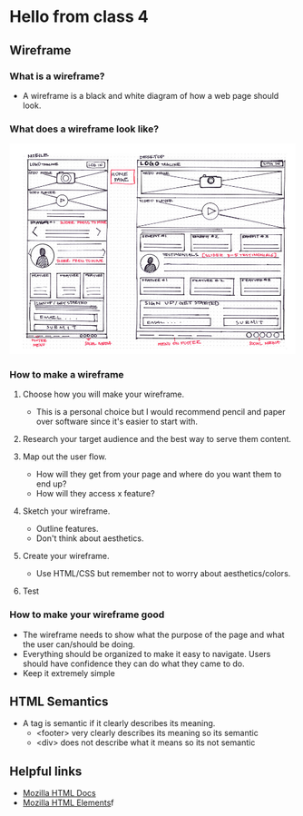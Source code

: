 # Hello from class 4

## Wireframe

### What is a wireframe?

- A wireframe is a black and white diagram of how a web page should look.

### What does a wireframe look like?

![Example wireframe](example-wireframe.png)

### How to make a wireframe

1. Choose how you will make your wireframe.
    - This is a personal choice but I would recommend pencil and paper over software since it's easier to start with.

2. Research your target audience and the best way to serve them content.

3. Map out the user flow.
    - How will they get from your page and where do you want them to end up?
    - How will they access x feature?

4. Sketch your wireframe.
    - Outline features.
    - Don't think about aesthetics.

5. Create your wireframe.
    - Use HTML/CSS but remember not to worry about aesthetics/colors.

6. Test

### How to make your wireframe good

- The wireframe needs to show what the purpose of the page and what the user can/should be doing.
- Everything should be organized to make it easy to navigate. Users should have confidence they can do what they came to do.
- Keep it extremely simple

## HTML Semantics

- A tag is semantic if it clearly describes its meaning.
  - &lt;footer> very clearly describes its meaning so its semantic
  - &lt;div> does not describe what it means so its not semantic

## Helpful links

- [Mozilla HTML Docs](https://developer.mozilla.org/en-US/docs/Web/HTML)
- [Mozilla HTML Elements](https://developer.mozilla.org/en-US/docs/Web/HTML/Element)f
